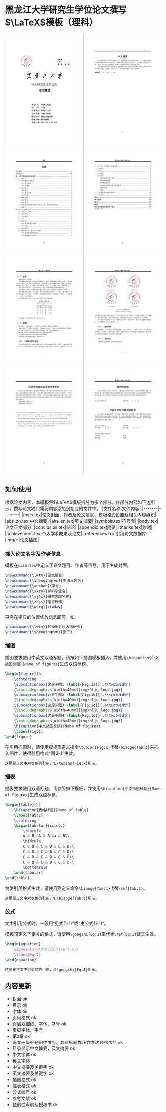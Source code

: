 # 黑龙江大学研究生学位论文撰写$\LaTeX$模板（理科）

![封面及摘要](page_view_1.png)
![目录](page_view_2.png)
![正文](page_view_3.png)
![声明及授权](page_view_4.png)
## 如何使用
根据论文内容，本模板将$\LaTeX$模板拆分为多个部分。各部分内容如下边所示，撰写论文时只需将内容添加到相应的文件中。
|文件名称|文件内容|
|-------|--------|
|main.tex|论文封面、作者及论文信息、模板格式设置及相关内容组织|
|abs_zh.tex|中文摘要|
|abs_en.tex|英文摘要|
|symbols.tex|符号表|
|body.tex|论文正文部分|
|conclusion.tex|结论|
|appendix.tex|附录|
|thanks.tex|致谢|
|achievement.tex|个人学术成果及论文|
|references.bib|引用论文数据库|
|img/*|论文插图|

### 插入论文名字及作者信息

模板在`main.tex`中定义了论文题目、作者等信息，用于生成封面。

```latex
\newcommand{\lwtm}{论文题目}
\newcommand{\shenqingren}{申请人姓名}
\newcommand{\xuehao}{学号}
\newcommand{\xkzy}{学科专业名}
\newcommand{\yjfx}{研究方向名称}
\newcommand{\zdjs}{指导教师}
\newcommand{\wcrq}{\today}
```
只需在相应的位置修改信息即可。如:
```latex
\newcommand{\lwtm}{药物重定位方法研究}
\newcommand{\shenqingren}{张三}
```
### 插图

插图要求使用中英文双语标题，请按如下插图模板插入，并使用`\bicaption{中文插图标题}{Name of figures}`生成双语标题。
```latex
\begin{figure}[h]
    \centering
    \subcaptionbox{这是子图1 \label{Fig:1a}}[.4\textwidth]
    {\includegraphics[width=40mm]{img/hlju_logo.jpg}}
    \subcaptionbox{这是子图2 \label{Fig:1b}}[.4\textwidth]
    {\includegraphics[width=40mm]{img/hlju_logo.jpg}}
    \subcaptionbox{这是子图3 \label{Fig:1c}}[.4\textwidth]
    {\includegraphics[width=40mm]{img/hlju_logo.jpg}}
    \subcaptionbox{这是子图4 \label{Fig:1d}}[.4\textwidth]
    {\includegraphics[width=40mm]{img/hlju_logo.jpg}}
    \bicaption{中文插图标题}{Name of figures}
    \label{Fig:1}
\end{figure}
```
在引用插图时，请使用模板预定义指令`\tupian{Fig:x}`代替`\biaoge{Tab:1}`来插入图片，使得引用格式“图 2-1”生效。
```latex
这里是正文中对表格的引用，如\tupian{Fig:x}所示。
```

### 插表

插表要求使用双语标题，请参照如下模板，并使用`\bicaption{中文插图标题}{Name of figures}`生成双语标题。
```latex
\begin{table}[h]
    \bicaption{表格标题}{Name of table}
    \label{Tab:1}
    \centering
    \begin{tabular}{cccccc}
        \toprule
        A & B &A & B &A & B\\
        \midrule
        C & D & C & D & C & D\\
        C & D & C & D & C & D\\
        C & D & C & D & C & D\\
        C & D & C & D & C & D\\
        \bottomrule
    \end{tabular}
\end{table}
```
为使引用格式生效，请使用预定义命令`\biaoge{Tab:1}`代替`\ref{Tab:1}`。
```latex
这里是正文中对表格的引用，如\biaoge{Tab:1}所示。
```
### 公式

文中引用公式时，一般用“见式(1-1)”或“由公式(1-1)”。

模板预定义了相关的格式，请使用`\gongshi{Eq:1}`来代替`\ref{Eq:1}`使其生效。

```latex
\begin{equation}
    sigmoid(x)=\frac{1}{1+e^{-x}}
    \label{Eq:1}
\end{equation}
```
```latex
这里是正文中对公式的引用，由\gongshi{Eq:1}所示。
```












## 内容更新

* 封面 ok
* 目录 ok
* 字体 ok
* 页码格式 ok 
* 页眉双细线、字体、字号 ok
* 页脚字体、字号 
* 第x章 ok
* 正文一级标题居中书写，其它标题靠正文左边顶格书写 ok
* 目录显示中文摘要，英文摘要 ok
* 中文字体 ok
* 英文字体
* 中文摘要及关键字 ok
* 英文摘要及关键字 ok
* 插图格式 ok
* 插表格式 ok
* 公式编号 ok
* 参考文献 ok
* 独创性声明及授权书 ok
